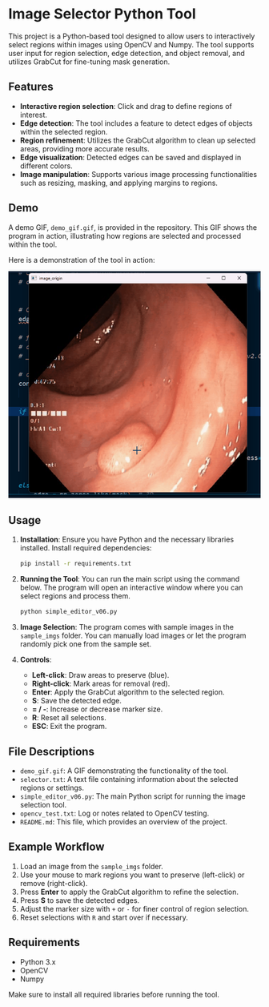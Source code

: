 
# Image Selector Python Tool

This project is a Python-based tool designed to allow users to interactively select regions within images using OpenCV and Numpy. The tool supports user input for region selection, edge detection, and object removal, and utilizes GrabCut for fine-tuning mask generation.

## Features
- **Interactive region selection**: Click and drag to define regions of interest.
- **Edge detection**: The tool includes a feature to detect edges of objects within the selected region.
- **Region refinement**: Utilizes the GrabCut algorithm to clean up selected areas, providing more accurate results.
- **Edge visualization**: Detected edges can be saved and displayed in different colors.
- **Image manipulation**: Supports various image processing functionalities such as resizing, masking, and applying margins to regions.

## Demo
A demo GIF, `demo_gif.gif`, is provided in the repository. This GIF shows the program in action, illustrating how regions are selected and processed within the tool.

Here is a demonstration of the tool in action:

![Demo GIF](./demo_gif.gif)

## Usage
1. **Installation**: Ensure you have Python and the necessary libraries installed. Install required dependencies:
   ```bash
   pip install -r requirements.txt
   ```
2. **Running the Tool**: You can run the main script using the command below. The program will open an interactive window where you can select regions and process them.
   ```bash
   python simple_editor_v06.py
   ```

3. **Image Selection**: The program comes with sample images in the `sample_imgs` folder. You can manually load images or let the program randomly pick one from the sample set.

4. **Controls**:
   - **Left-click**: Draw areas to preserve (blue).
   - **Right-click**: Mark areas for removal (red).
   - **Enter**: Apply the GrabCut algorithm to the selected region.
   - **S**: Save the detected edge.
   - **= / -**: Increase or decrease marker size.
   - **R**: Reset all selections.
   - **ESC**: Exit the program.

## File Descriptions
- `demo_gif.gif`: A GIF demonstrating the functionality of the tool.
- `selector.txt`: A text file containing information about the selected regions or settings.
- `simple_editor_v06.py`: The main Python script for running the image selection tool.
- `opencv_test.txt`: Log or notes related to OpenCV testing.
- `README.md`: This file, which provides an overview of the project.

## Example Workflow
1. Load an image from the `sample_imgs` folder.
2. Use your mouse to mark regions you want to preserve (left-click) or remove (right-click).
3. Press **Enter** to apply the GrabCut algorithm to refine the selection.
4. Press **S** to save the detected edges.
5. Adjust the marker size with `+` or `-` for finer control of region selection.
6. Reset selections with `R` and start over if necessary.

## Requirements
- Python 3.x
- OpenCV
- Numpy

Make sure to install all required libraries before running the tool.